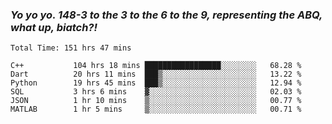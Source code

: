 ### ***Yo yo yo. 148-3 to the 3 to the 6 to the 9, representing the ABQ, what up, biatch?!***

<!--START_SECTION:waka-->

```text
Total Time: 151 hrs 47 mins

C++           104 hrs 18 mins █████████████████░░░░░░░░   68.28 %
Dart          20 hrs 11 mins  ███▒░░░░░░░░░░░░░░░░░░░░░   13.22 %
Python        19 hrs 45 mins  ███▒░░░░░░░░░░░░░░░░░░░░░   12.94 %
SQL           3 hrs 6 mins    ▓░░░░░░░░░░░░░░░░░░░░░░░░   02.03 %
JSON          1 hr 10 mins    ▒░░░░░░░░░░░░░░░░░░░░░░░░   00.77 %
MATLAB        1 hr 5 mins     ▒░░░░░░░░░░░░░░░░░░░░░░░░   00.71 %
```

<!--END_SECTION:waka-->

<!--
**AJMC2002/AJMC2002** is a ✨ _special_ ✨ repository because its `README.md` (this file) appears on your GitHub profile.

Here are some ideas to get you started:

- 🔭 I’m currently working on ...
- 🌱 I’m currently learning ...
- 👯 I’m looking to collaborate on ...
- 🤔 I’m looking for help with ...
- 💬 Ask me about ...
- 📫 How to reach me: ...
- 😄 Pronouns: ...
- ⚡ Fun fact: ...
-->
